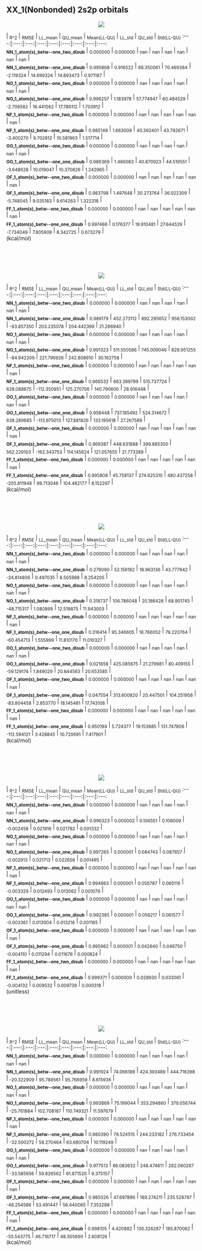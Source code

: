 ## XX_1(Nonbonded) 2s2p orbitals

<p align="center"><img src=/Data/normPlots/Nonbonded/XX_1/plots/XX_1_K.png /></p>

  | <sub>R^2</sub> | <sub>RMSE</sub> | <sub>LL_mean</sub> | <sub>QU_mean</sub> | <sub>Mean(LL-QU)</sub> | <sub>LL_std</sub> | <sub>QU_std</sub> | <sub>Std(LL-QU)</sub>
:---:|:---:|:---:|:---:|:---:|:---:|:---:|:---:|:---:  
<b><sub>NN_1_atom(s)_betw--one_two_disub</sub></b> | <sub>0.000000</sub> | <sub>0.000000</sub> | <sub>nan</sub> | <sub>nan</sub> | <sub>nan</sub> | <sub>nan</sub> | <sub>nan</sub> | <sub>nan</sub> |   
<b><sub>NN_1_atom(s)_betw--one_one_disub</sub></b> | <sub>0.995868</sub> | <sub>0.916522</sub> | <sub>68.350061</sub> | <sub>70.469384</sub> | <sub>-2.119324</sub> | <sub>14.699324</sub> | <sub>14.893473</sub> | <sub>0.971187</sub> |   
<b><sub>NO_1_atom(s)_betw--one_two_disub</sub></b> | <sub>0.000000</sub> | <sub>0.000000</sub> | <sub>nan</sub> | <sub>nan</sub> | <sub>nan</sub> | <sub>nan</sub> | <sub>nan</sub> | <sub>nan</sub> |   
<b><sub>NO_1_atom(s)_betw--one_one_disub</sub></b> | <sub>0.996257</sub> | <sub>1.183978</sub> | <sub>57.774947</sub> | <sub>60.484529</sub> | <sub>-2.709582</sub> | <sub>16.441562</sub> | <sub>17.786112</sub> | <sub>1.703912</sub> |   
<b><sub>NF_1_atom(s)_betw--one_two_disub</sub></b> | <sub>0.000000</sub> | <sub>0.000000</sub> | <sub>nan</sub> | <sub>nan</sub> | <sub>nan</sub> | <sub>nan</sub> | <sub>nan</sub> | <sub>nan</sub> |   
<b><sub>NF_1_atom(s)_betw--one_one_disub</sub></b> | <sub>0.985149</sub> | <sub>1.663009</sub> | <sub>40.392401</sub> | <sub>43.792671</sub> | <sub>-3.400270</sub> | <sub>9.702812</sub> | <sub>10.581963</sub> | <sub>1.517714</sub> |   
<b><sub>OO_1_atom(s)_betw--one_two_disub</sub></b> | <sub>0.000000</sub> | <sub>0.000000</sub> | <sub>nan</sub> | <sub>nan</sub> | <sub>nan</sub> | <sub>nan</sub> | <sub>nan</sub> | <sub>nan</sub> |   
<b><sub>OO_1_atom(s)_betw--one_one_disub</sub></b> | <sub>0.986369</sub> | <sub>1.466083</sub> | <sub>40.870923</sub> | <sub>44.519551</sub> | <sub>-3.648628</sub> | <sub>10.019047</sub> | <sub>10.370826</sub> | <sub>1.242965</sub> |   
<b><sub>OF_1_atom(s)_betw--one_two_disub</sub></b> | <sub>0.000000</sub> | <sub>0.000000</sub> | <sub>nan</sub> | <sub>nan</sub> | <sub>nan</sub> | <sub>nan</sub> | <sub>nan</sub> | <sub>nan</sub> |   
<b><sub>OF_1_atom(s)_betw--one_one_disub</sub></b> | <sub>0.983798</sub> | <sub>1.497648</sub> | <sub>30.273764</sub> | <sub>36.022309</sub> | <sub>-5.748545</sub> | <sub>9.035183</sub> | <sub>9.614263</sub> | <sub>1.322318</sub> |   
<b><sub>FF_1_atom(s)_betw--one_two_disub</sub></b> | <sub>0.000000</sub> | <sub>0.000000</sub> | <sub>nan</sub> | <sub>nan</sub> | <sub>nan</sub> | <sub>nan</sub> | <sub>nan</sub> | <sub>nan</sub> |   
<b><sub>FF_1_atom(s)_betw--one_one_disub</sub></b> | <sub>0.997466</sub> | <sub>0.176377</sub> | <sub>19.910481</sub> | <sub>27.644529</sub> | <sub>-7.734049</sub> | <sub>7.805909</sub> | <sub>8.342725</sub> | <sub>0.673279</sub> |   
(kcal/mol)<br><br><br><br><br>


<p align="center"><img src=/Data/normPlots/Nonbonded/XX_1/plots/XX_1_H1nuc.png /></p>

  | <sub>R^2</sub> | <sub>RMSE</sub> | <sub>LL_mean</sub> | <sub>QU_mean</sub> | <sub>Mean(LL-QU)</sub> | <sub>LL_std</sub> | <sub>QU_std</sub> | <sub>Std(LL-QU)</sub>
:---:|:---:|:---:|:---:|:---:|:---:|:---:|:---:|:---:  
<b><sub>NN_1_atom(s)_betw--one_two_disub</sub></b> | <sub>0.000000</sub> | <sub>0.000000</sub> | <sub>nan</sub> | <sub>nan</sub> | <sub>nan</sub> | <sub>nan</sub> | <sub>nan</sub> | <sub>nan</sub> |   
<b><sub>NN_1_atom(s)_betw--one_one_disub</sub></b> | <sub>0.989179</sub> | <sub>452.273112</sub> | <sub>892.295652</sub> | <sub>956.153002</sub> | <sub>-63.857350</sub> | <sub>203.235078</sub> | <sub>204.442399</sub> | <sub>21.266940</sub> |   
<b><sub>NO_1_atom(s)_betw--one_two_disub</sub></b> | <sub>0.000000</sub> | <sub>0.000000</sub> | <sub>nan</sub> | <sub>nan</sub> | <sub>nan</sub> | <sub>nan</sub> | <sub>nan</sub> | <sub>nan</sub> |   
<b><sub>NO_1_atom(s)_betw--one_one_disub</sub></b> | <sub>0.991323</sub> | <sub>511.550586</sub> | <sub>745.009046</sub> | <sub>829.951255</sub> | <sub>-84.942209</sub> | <sub>221.796926</sub> | <sub>242.808610</sub> | <sub>30.162758</sub> |   
<b><sub>NF_1_atom(s)_betw--one_two_disub</sub></b> | <sub>0.000000</sub> | <sub>0.000000</sub> | <sub>nan</sub> | <sub>nan</sub> | <sub>nan</sub> | <sub>nan</sub> | <sub>nan</sub> | <sub>nan</sub> |   
<b><sub>NF_1_atom(s)_betw--one_one_disub</sub></b> | <sub>0.966532</sub> | <sub>663.399799</sub> | <sub>515.737724</sub> | <sub>628.088675</sub> | <sub>-112.350951</sub> | <sub>125.270706</sub> | <sub>140.790600</sub> | <sub>28.916448</sub> |   
<b><sub>OO_1_atom(s)_betw--one_two_disub</sub></b> | <sub>0.000000</sub> | <sub>0.000000</sub> | <sub>nan</sub> | <sub>nan</sub> | <sub>nan</sub> | <sub>nan</sub> | <sub>nan</sub> | <sub>nan</sub> |   
<b><sub>OO_1_atom(s)_betw--one_one_disub</sub></b> | <sub>0.958448</sub> | <sub>737.185492</sub> | <sub>524.314672</sub> | <sub>638.289685</sub> | <sub>-113.975013</sub> | <sub>127.881826</sub> | <sub>133.195618</sub> | <sub>27.267589</sub> |   
<b><sub>OF_1_atom(s)_betw--one_two_disub</sub></b> | <sub>0.000000</sub> | <sub>0.000000</sub> | <sub>nan</sub> | <sub>nan</sub> | <sub>nan</sub> | <sub>nan</sub> | <sub>nan</sub> | <sub>nan</sub> |   
<b><sub>OF_1_atom(s)_betw--one_one_disub</sub></b> | <sub>0.969387</sub> | <sub>448.631888</sub> | <sub>399.885350</sub> | <sub>562.229103</sub> | <sub>-162.343753</sub> | <sub>114.145624</sub> | <sub>121.057655</sub> | <sub>21.773389</sub> |   
<b><sub>FF_1_atom(s)_betw--one_two_disub</sub></b> | <sub>0.000000</sub> | <sub>0.000000</sub> | <sub>nan</sub> | <sub>nan</sub> | <sub>nan</sub> | <sub>nan</sub> | <sub>nan</sub> | <sub>nan</sub> |   
<b><sub>FF_1_atom(s)_betw--one_one_disub</sub></b> | <sub>0.995808</sub> | <sub>45.758137</sub> | <sub>274.625310</sub> | <sub>480.437258</sub> | <sub>-205.811948</sub> | <sub>99.713046</sub> | <sub>104.482177</sub> | <sub>8.152297</sub> |   
(kcal/mol)<br><br><br><br><br>


<p align="center"><img src=/Data/normPlots/Nonbonded/XX_1/plots/XX_1_KE.png /></p>

  | <sub>R^2</sub> | <sub>RMSE</sub> | <sub>LL_mean</sub> | <sub>QU_mean</sub> | <sub>Mean(LL-QU)</sub> | <sub>LL_std</sub> | <sub>QU_std</sub> | <sub>Std(LL-QU)</sub>
:---:|:---:|:---:|:---:|:---:|:---:|:---:|:---:|:---:  
<b><sub>NN_1_atom(s)_betw--one_two_disub</sub></b> | <sub>0.000000</sub> | <sub>0.000000</sub> | <sub>nan</sub> | <sub>nan</sub> | <sub>nan</sub> | <sub>nan</sub> | <sub>nan</sub> | <sub>nan</sub> |   
<b><sub>NN_1_atom(s)_betw--one_one_disub</sub></b> | <sub>0.279090</sub> | <sub>52.159182</sub> | <sub>18.963136</sub> | <sub>43.777942</sub> | <sub>-24.814806</sub> | <sub>0.497035</sub> | <sub>8.505988</sub> | <sub>8.254205</sub> |   
<b><sub>NO_1_atom(s)_betw--one_two_disub</sub></b> | <sub>0.000000</sub> | <sub>0.000000</sub> | <sub>nan</sub> | <sub>nan</sub> | <sub>nan</sub> | <sub>nan</sub> | <sub>nan</sub> | <sub>nan</sub> |   
<b><sub>NO_1_atom(s)_betw--one_one_disub</sub></b> | <sub>0.318737</sub> | <sub>106.786048</sub> | <sub>20.186428</sub> | <sub>68.901745</sub> | <sub>-48.715317</sub> | <sub>1.080899</sub> | <sub>12.519875</sub> | <sub>11.943003</sub> |   
<b><sub>NF_1_atom(s)_betw--one_two_disub</sub></b> | <sub>0.000000</sub> | <sub>0.000000</sub> | <sub>nan</sub> | <sub>nan</sub> | <sub>nan</sub> | <sub>nan</sub> | <sub>nan</sub> | <sub>nan</sub> |   
<b><sub>NF_1_atom(s)_betw--one_one_disub</sub></b> | <sub>0.316414</sub> | <sub>95.346605</sub> | <sub>18.766052</sub> | <sub>79.220764</sub> | <sub>-60.454713</sub> | <sub>1.555999</sub> | <sub>11.810170</sub> | <sub>11.010327</sub> |   
<b><sub>OO_1_atom(s)_betw--one_two_disub</sub></b> | <sub>0.000000</sub> | <sub>0.000000</sub> | <sub>nan</sub> | <sub>nan</sub> | <sub>nan</sub> | <sub>nan</sub> | <sub>nan</sub> | <sub>nan</sub> |   
<b><sub>OO_1_atom(s)_betw--one_one_disub</sub></b> | <sub>0.021658</sub> | <sub>425.085675</sub> | <sub>21.279981</sub> | <sub>80.409155</sub> | <sub>-59.129174</sub> | <sub>1.849029</sub> | <sub>20.844563</sub> | <sub>20.653585</sub> |   
<b><sub>OF_1_atom(s)_betw--one_two_disub</sub></b> | <sub>0.000000</sub> | <sub>0.000000</sub> | <sub>nan</sub> | <sub>nan</sub> | <sub>nan</sub> | <sub>nan</sub> | <sub>nan</sub> | <sub>nan</sub> |   
<b><sub>OF_1_atom(s)_betw--one_one_disub</sub></b> | <sub>0.047554</sub> | <sub>313.600820</sub> | <sub>20.447501</sub> | <sub>104.251958</sub> | <sub>-83.804458</sub> | <sub>2.853770</sub> | <sub>18.145481</sub> | <sub>17.743108</sub> |   
<b><sub>FF_1_atom(s)_betw--one_two_disub</sub></b> | <sub>0.000000</sub> | <sub>0.000000</sub> | <sub>nan</sub> | <sub>nan</sub> | <sub>nan</sub> | <sub>nan</sub> | <sub>nan</sub> | <sub>nan</sub> |   
<b><sub>FF_1_atom(s)_betw--one_one_disub</sub></b> | <sub>0.950194</sub> | <sub>5.724377</sub> | <sub>19.153685</sub> | <sub>131.747806</sub> | <sub>-112.594121</sub> | <sub>3.428845</sub> | <sub>10.720691</sub> | <sub>7.417901</sub> |   
(kcal/mol)<br><br><br><br><br>


<p align="center"><img src=/Data/normPlots/Nonbonded/XX_1/plots/XX_1_S.png /></p>

  | <sub>R^2</sub> | <sub>RMSE</sub> | <sub>LL_mean</sub> | <sub>QU_mean</sub> | <sub>Mean(LL-QU)</sub> | <sub>LL_std</sub> | <sub>QU_std</sub> | <sub>Std(LL-QU)</sub>
:---:|:---:|:---:|:---:|:---:|:---:|:---:|:---:|:---:  
<b><sub>NN_1_atom(s)_betw--one_two_disub</sub></b> | <sub>0.000000</sub> | <sub>0.000000</sub> | <sub>nan</sub> | <sub>nan</sub> | <sub>nan</sub> | <sub>nan</sub> | <sub>nan</sub> | <sub>nan</sub> |   
<b><sub>NN_1_atom(s)_betw--one_one_disub</sub></b> | <sub>0.996323</sub> | <sub>0.000002</sub> | <sub>0.106551</sub> | <sub>0.109009</sub> | <sub>-0.002458</sub> | <sub>0.021916</sub> | <sub>0.021782</sub> | <sub>0.001332</sub> |   
<b><sub>NO_1_atom(s)_betw--one_two_disub</sub></b> | <sub>0.000000</sub> | <sub>0.000000</sub> | <sub>nan</sub> | <sub>nan</sub> | <sub>nan</sub> | <sub>nan</sub> | <sub>nan</sub> | <sub>nan</sub> |   
<b><sub>NO_1_atom(s)_betw--one_one_disub</sub></b> | <sub>0.997265</sub> | <sub>0.000001</sub> | <sub>0.084743</sub> | <sub>0.087657</sub> | <sub>-0.002913</sub> | <sub>0.021713</sub> | <sub>0.022656</sub> | <sub>0.001495</sub> |   
<b><sub>NF_1_atom(s)_betw--one_two_disub</sub></b> | <sub>0.000000</sub> | <sub>0.000000</sub> | <sub>nan</sub> | <sub>nan</sub> | <sub>nan</sub> | <sub>nan</sub> | <sub>nan</sub> | <sub>nan</sub> |   
<b><sub>NF_1_atom(s)_betw--one_one_disub</sub></b> | <sub>0.994863</sub> | <sub>0.000001</sub> | <sub>0.056787</sub> | <sub>0.060116</sub> | <sub>-0.003329</sub> | <sub>0.012493</sub> | <sub>0.013062</sub> | <sub>0.001079</sub> |   
<b><sub>OO_1_atom(s)_betw--one_two_disub</sub></b> | <sub>0.000000</sub> | <sub>0.000000</sub> | <sub>nan</sub> | <sub>nan</sub> | <sub>nan</sub> | <sub>nan</sub> | <sub>nan</sub> | <sub>nan</sub> |   
<b><sub>OO_1_atom(s)_betw--one_one_disub</sub></b> | <sub>0.992385</sub> | <sub>0.000001</sub> | <sub>0.058217</sub> | <sub>0.061577</sub> | <sub>-0.003361</sub> | <sub>0.013004</sub> | <sub>0.013216</sub> | <sub>0.001165</sub> |   
<b><sub>OF_1_atom(s)_betw--one_two_disub</sub></b> | <sub>0.000000</sub> | <sub>0.000000</sub> | <sub>nan</sub> | <sub>nan</sub> | <sub>nan</sub> | <sub>nan</sub> | <sub>nan</sub> | <sub>nan</sub> |   
<b><sub>OF_1_atom(s)_betw--one_one_disub</sub></b> | <sub>0.995962</sub> | <sub>0.000001</sub> | <sub>0.042640</sub> | <sub>0.046750</sub> | <sub>-0.004110</sub> | <sub>0.011294</sub> | <sub>0.011676</sub> | <sub>0.000824</sub> |   
<b><sub>FF_1_atom(s)_betw--one_two_disub</sub></b> | <sub>0.000000</sub> | <sub>0.000000</sub> | <sub>nan</sub> | <sub>nan</sub> | <sub>nan</sub> | <sub>nan</sub> | <sub>nan</sub> | <sub>nan</sub> |   
<b><sub>FF_1_atom(s)_betw--one_one_disub</sub></b> | <sub>0.999371</sub> | <sub>0.000000</sub> | <sub>0.028930</sub> | <sub>0.033061</sub> | <sub>-0.004132</sub> | <sub>0.009532</sub> | <sub>0.009739</sub> | <sub>0.000318</sub> |   
(unitless)<br><br><br><br><br>


<p align="center"><img src=/Data/normPlots/Nonbonded/XX_1/plots/XX_1_J.png /></p>

  | <sub>R^2</sub> | <sub>RMSE</sub> | <sub>LL_mean</sub> | <sub>QU_mean</sub> | <sub>Mean(LL-QU)</sub> | <sub>LL_std</sub> | <sub>QU_std</sub> | <sub>Std(LL-QU)</sub>
:---:|:---:|:---:|:---:|:---:|:---:|:---:|:---:|:---:  
<b><sub>NN_1_atom(s)_betw--one_two_disub</sub></b> | <sub>0.000000</sub> | <sub>0.000000</sub> | <sub>nan</sub> | <sub>nan</sub> | <sub>nan</sub> | <sub>nan</sub> | <sub>nan</sub> | <sub>nan</sub> |   
<b><sub>NN_1_atom(s)_betw--one_one_disub</sub></b> | <sub>0.991924</sub> | <sub>74.066189</sub> | <sub>424.393489</sub> | <sub>444.716398</sub> | <sub>-20.322909</sub> | <sub>95.789561</sub> | <sub>95.766959</sub> | <sub>8.615936</sub> |   
<b><sub>NO_1_atom(s)_betw--one_two_disub</sub></b> | <sub>0.000000</sub> | <sub>0.000000</sub> | <sub>nan</sub> | <sub>nan</sub> | <sub>nan</sub> | <sub>nan</sub> | <sub>nan</sub> | <sub>nan</sub> |   
<b><sub>NO_1_atom(s)_betw--one_one_disub</sub></b> | <sub>0.993869</sub> | <sub>75.199044</sub> | <sub>353.294860</sub> | <sub>379.056744</sub> | <sub>-25.761884</sub> | <sub>102.708187</sub> | <sub>110.749321</sub> | <sub>11.597679</sub> |   
<b><sub>NF_1_atom(s)_betw--one_two_disub</sub></b> | <sub>0.000000</sub> | <sub>0.000000</sub> | <sub>nan</sub> | <sub>nan</sub> | <sub>nan</sub> | <sub>nan</sub> | <sub>nan</sub> | <sub>nan</sub> |   
<b><sub>NF_1_atom(s)_betw--one_one_disub</sub></b> | <sub>0.980390</sub> | <sub>79.524515</sub> | <sub>244.233182</sub> | <sub>276.733454</sub> | <sub>-32.500272</sub> | <sub>58.270464</sub> | <sub>63.680704</sub> | <sub>10.119249</sub> |   
<b><sub>OO_1_atom(s)_betw--one_two_disub</sub></b> | <sub>0.000000</sub> | <sub>0.000000</sub> | <sub>nan</sub> | <sub>nan</sub> | <sub>nan</sub> | <sub>nan</sub> | <sub>nan</sub> | <sub>nan</sub> |   
<b><sub>OO_1_atom(s)_betw--one_one_disub</sub></b> | <sub>0.977513</sub> | <sub>86.083632</sub> | <sub>248.474611</sub> | <sub>282.060267</sub> | <sub>-33.585656</sub> | <sub>59.826562</sub> | <sub>61.871520</sub> | <sub>9.375157</sub> |   
<b><sub>OF_1_atom(s)_betw--one_two_disub</sub></b> | <sub>0.000000</sub> | <sub>0.000000</sub> | <sub>nan</sub> | <sub>nan</sub> | <sub>nan</sub> | <sub>nan</sub> | <sub>nan</sub> | <sub>nan</sub> |   
<b><sub>OF_1_atom(s)_betw--one_one_disub</sub></b> | <sub>0.985026</sub> | <sub>47.697886</sub> | <sub>189.274211</sub> | <sub>235.528797</sub> | <sub>-46.254586</sub> | <sub>53.491447</sub> | <sub>56.440065</sub> | <sub>7.353288</sub> |   
<b><sub>FF_1_atom(s)_betw--one_two_disub</sub></b> | <sub>0.000000</sub> | <sub>0.000000</sub> | <sub>nan</sub> | <sub>nan</sub> | <sub>nan</sub> | <sub>nan</sub> | <sub>nan</sub> | <sub>nan</sub> |   
<b><sub>FF_1_atom(s)_betw--one_one_disub</sub></b> | <sub>0.998105</sub> | <sub>4.420882</sub> | <sub>130.326287</sub> | <sub>185.870062</sub> | <sub>-55.543775</sub> | <sub>46.716717</sub> | <sub>48.305690</sub> | <sub>2.608126</sub> |   
(kcal/mol)<br><br><br><br><br>


